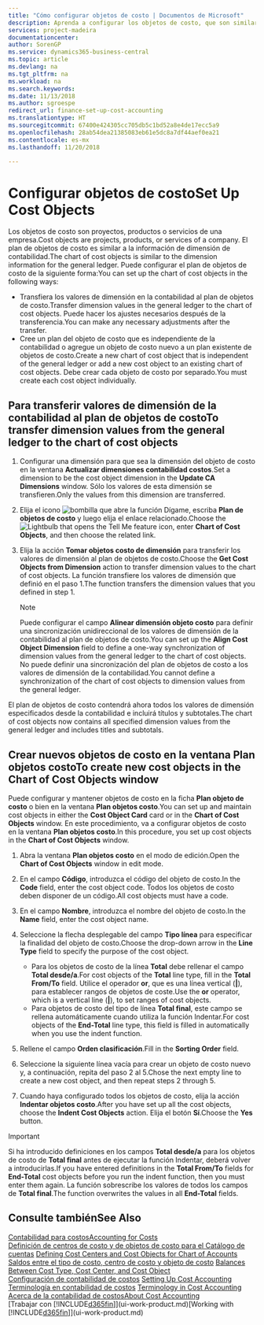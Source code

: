 ```yaml
---
title: "Cómo configurar objetos de costo | Documentos de Microsoft"
description: Aprenda a configurar los objetos de costo, que son similares a las dimensiones de contabilidad.
services: project-madeira
documentationcenter: 
author: SorenGP
ms.service: dynamics365-business-central
ms.topic: article
ms.devlang: na
ms.tgt_pltfrm: na
ms.workload: na
ms.search.keywords: 
ms.date: 11/13/2018
ms.author: sgroespe
redirect_url: finance-set-up-cost-accounting
ms.translationtype: HT
ms.sourcegitcommit: 67400e424305cc705db5c1bd52a8e4de17ecc5a9
ms.openlocfilehash: 28ab54dea21385083eb61e5dc8a7df44aef0ea21
ms.contentlocale: es-mx
ms.lasthandoff: 11/20/2018

---
```

# <a name="set-up-cost-objects"></a><span data-ttu-id="1067c-103">Configurar objetos de costo</span><span class="sxs-lookup"><span data-stu-id="1067c-103">Set Up Cost Objects</span></span>
<span data-ttu-id="1067c-104">Los objetos de costo son proyectos, productos o servicios de una empresa.</span><span class="sxs-lookup"><span data-stu-id="1067c-104">Cost objects are projects, products, or services of a company.</span></span> <span data-ttu-id="1067c-105">El plan de objetos de costo es similar a la información de dimensión de contabilidad.</span><span class="sxs-lookup"><span data-stu-id="1067c-105">The chart of cost objects is similar to the dimension information for the general ledger.</span></span> <span data-ttu-id="1067c-106">Puede configurar el plan de objetos de costo de la siguiente forma:</span><span class="sxs-lookup"><span data-stu-id="1067c-106">You can set up the chart of cost objects in the following ways:</span></span>  

* <span data-ttu-id="1067c-107">Transfiera los valores de dimensión en la contabilidad al plan de objetos de costo.</span><span class="sxs-lookup"><span data-stu-id="1067c-107">Transfer dimension values in the general ledger to the chart of cost objects.</span></span> <span data-ttu-id="1067c-108">Puede hacer los ajustes necesarios después de la transferencia.</span><span class="sxs-lookup"><span data-stu-id="1067c-108">You can make any necessary adjustments after the transfer.</span></span>  
* <span data-ttu-id="1067c-109">Cree un plan del objeto de costo que es independiente de la contabilidad o agregue un objeto de costo nuevo a un plan existente de objetos de costo.</span><span class="sxs-lookup"><span data-stu-id="1067c-109">Create a new chart of cost object that is independent of the general ledger or add a new cost object to an existing chart of cost objects.</span></span> <span data-ttu-id="1067c-110">Debe crear cada objeto de costo por separado.</span><span class="sxs-lookup"><span data-stu-id="1067c-110">You must create each cost object individually.</span></span>  

## <a name="to-transfer-dimension-values-from-the-general-ledger-to-the-chart-of-cost-objects"></a><span data-ttu-id="1067c-111">Para transferir valores de dimensión de la contabilidad al plan de objetos de costo</span><span class="sxs-lookup"><span data-stu-id="1067c-111">To transfer dimension values from the general ledger to the chart of cost objects</span></span>  
1.  <span data-ttu-id="1067c-112">Configurar una dimensión para que sea la dimensión del objeto de costo en la ventana **Actualizar dimensiones contabilidad costos**.</span><span class="sxs-lookup"><span data-stu-id="1067c-112">Set a dimension to be the cost object dimension in the **Update CA Dimensions** window.</span></span> <span data-ttu-id="1067c-113">Sólo los valores de esta dimensión se transfieren.</span><span class="sxs-lookup"><span data-stu-id="1067c-113">Only the values from this dimension are transferred.</span></span>  
2.  <span data-ttu-id="1067c-114">Elija el icono ![bombilla que abre la función Dígame](media/ui-search/search_small.png "Dígame que desea hacer"), escriba **Plan de objetos de costo** y luego elija el enlace relacionado.</span><span class="sxs-lookup"><span data-stu-id="1067c-114">Choose the ![Lightbulb that opens the Tell Me feature](media/ui-search/search_small.png "Tell me what you want to do") icon, enter **Chart of Cost Objects**, and then choose the related link.</span></span>  
3.  <span data-ttu-id="1067c-115">Elija la acción **Tomar objetos costo de dimensión** para transferir los valores de dimensión al plan de objetos de costo.</span><span class="sxs-lookup"><span data-stu-id="1067c-115">Choose the **Get Cost Objects from Dimension** action to transfer dimension values to the chart of cost objects.</span></span> <span data-ttu-id="1067c-116">La función transfiere los valores de dimensión que definió en el paso 1.</span><span class="sxs-lookup"><span data-stu-id="1067c-116">The function transfers the dimension values that you defined in step 1.</span></span>  

    > [!NOTE]  
    >  <span data-ttu-id="1067c-117">Puede configurar el campo **Alinear dimensión objeto costo** para definir una sincronización unidireccional de los valores de dimensión de la contabilidad al plan de objetos de costo.</span><span class="sxs-lookup"><span data-stu-id="1067c-117">You can set up the **Align Cost Object Dimension**  field to define a one-way synchronization of dimension values from the general ledger to the chart of cost objects.</span></span> <span data-ttu-id="1067c-118">No puede definir una sincronización del plan de objetos de costo a los valores de dimensión de la contabilidad.</span><span class="sxs-lookup"><span data-stu-id="1067c-118">You cannot define a synchronization of the chart of cost objects to dimension values from the general ledger.</span></span>  

<span data-ttu-id="1067c-119">El plan de objetos de costo contendrá ahora todos los valores de dimensión especificados desde la contabilidad e incluirá títulos y subtotales.</span><span class="sxs-lookup"><span data-stu-id="1067c-119">The chart of cost objects now contains all specified dimension values from the general ledger and includes titles and subtotals.</span></span>  

## <a name="to-create-new-cost-objects-in-the-chart-of-cost-objects-window"></a><span data-ttu-id="1067c-120">Crear nuevos objetos de costo en la ventana Plan objetos costo</span><span class="sxs-lookup"><span data-stu-id="1067c-120">To create new cost objects in the Chart of Cost Objects window</span></span>  
<span data-ttu-id="1067c-121">Puede configurar y mantener objetos de costo en la ficha **Plan objeto de costo** o bien en la ventana **Plan objetos costo**.</span><span class="sxs-lookup"><span data-stu-id="1067c-121">You can set up and maintain cost objects in either the **Cost Object Card** card or in the **Chart of Cost Objects** window.</span></span> <span data-ttu-id="1067c-122">En este procedimiento, va a configurar objetos de costo en la ventana **Plan objetos costo**.</span><span class="sxs-lookup"><span data-stu-id="1067c-122">In this procedure, you set up cost objects in the **Chart of Cost Objects** window.</span></span>  

1.  <span data-ttu-id="1067c-123">Abra la ventana **Plan objetos costo** en el modo de edición.</span><span class="sxs-lookup"><span data-stu-id="1067c-123">Open the **Chart of Cost Objects** window in edit mode.</span></span>  
2.  <span data-ttu-id="1067c-124">En el campo **Código**, introduzca el código del objeto de costo.</span><span class="sxs-lookup"><span data-stu-id="1067c-124">In the **Code** field, enter the cost object code.</span></span> <span data-ttu-id="1067c-125">Todos los objetos de costo deben disponer de un código.</span><span class="sxs-lookup"><span data-stu-id="1067c-125">All cost objects must have a code.</span></span>  
3.  <span data-ttu-id="1067c-126">En el campo **Nombre**, introduzca el nombre del objeto de costo.</span><span class="sxs-lookup"><span data-stu-id="1067c-126">In the **Name** field, enter the cost object name.</span></span>  
4.  <span data-ttu-id="1067c-127">Seleccione la flecha desplegable del campo **Tipo línea** para especificar la finalidad del objeto de costo.</span><span class="sxs-lookup"><span data-stu-id="1067c-127">Choose the drop-down arrow in the **Line Type** field to specify the purpose of the cost object.</span></span>  

    * <span data-ttu-id="1067c-128">Para los objetos de costo de la línea **Total** debe rellenar el campo **Total desde/a**.</span><span class="sxs-lookup"><span data-stu-id="1067c-128">For cost objects of the **Total** line type, fill in the **Total From/To** field.</span></span> <span data-ttu-id="1067c-129">Utilice el operador **or**, que es una línea vertical (**&#124;**), para establecer rangos de objetos de coste.</span><span class="sxs-lookup"><span data-stu-id="1067c-129">Use the **or** operator, which is a vertical line (**&#124;**), to set ranges of cost objects.</span></span>  
    * <span data-ttu-id="1067c-130">Para objetos de costo del tipo de línea **Total final**, este campo se rellena automáticamente cuando utiliza la función Indentar.</span><span class="sxs-lookup"><span data-stu-id="1067c-130">For cost objects of the **End-Total** line type, this field is filled in automatically when you use  the indent function.</span></span>  
5.  <span data-ttu-id="1067c-131">Rellene el campo **Orden clasificación**.</span><span class="sxs-lookup"><span data-stu-id="1067c-131">Fill in the **Sorting Order** field.</span></span>  
6.  <span data-ttu-id="1067c-132">Seleccione la siguiente línea vacía para crear un objeto de costo nuevo y, a continuación, repita del paso 2 al 5.</span><span class="sxs-lookup"><span data-stu-id="1067c-132">Chose the next empty line to create a new cost object, and then repeat steps 2 through 5.</span></span>  
7.  <span data-ttu-id="1067c-133">Cuando haya configurado todos los objetos de costo, elija la acción **Indentar objetos costo**.</span><span class="sxs-lookup"><span data-stu-id="1067c-133">After you have set up all the cost objects, choose the **Indent Cost Objects** action.</span></span> <span data-ttu-id="1067c-134">Elija el botón **Sí**.</span><span class="sxs-lookup"><span data-stu-id="1067c-134">Choose the **Yes** button.</span></span>  

> [!IMPORTANT]  
>  <span data-ttu-id="1067c-135">Si ha introducido definiciones en los campos **Total desde/a** para los objetos de costo de **Total final** antes de ejecutar la función Indentar, deberá volver a introducirlas.</span><span class="sxs-lookup"><span data-stu-id="1067c-135">If you have entered definitions in the **Total From/To** fields for **End-Total** cost objects before you run the indent function, then you must enter them again.</span></span> <span data-ttu-id="1067c-136">La función sobrescribe los valores de todos los campos de **Total final**.</span><span class="sxs-lookup"><span data-stu-id="1067c-136">The function overwrites the values in all **End-Total** fields.</span></span>  

## <a name="see-also"></a><span data-ttu-id="1067c-137">Consulte también</span><span class="sxs-lookup"><span data-stu-id="1067c-137">See Also</span></span>  
[<span data-ttu-id="1067c-138">Contabilidad para costos</span><span class="sxs-lookup"><span data-stu-id="1067c-138">Accounting for Costs</span></span>](finance-manage-cost-accounting.md)  
<span data-ttu-id="1067c-139">[Definición de centros de costo y de objetos de costo para el Catálogo de cuentas](finance-defining-cost-centers-and-cost-objects-for-chart-of-accounts.md) </span><span class="sxs-lookup"><span data-stu-id="1067c-139">[Defining Cost Centers and Cost Objects for Chart of Accounts](finance-defining-cost-centers-and-cost-objects-for-chart-of-accounts.md) </span></span>  
<span data-ttu-id="1067c-140">[Saldos entre el tipo de costo, centro de costo y objeto de costo](finance-balances-between-cost-type-cost-center-and-cost-object.md) </span><span class="sxs-lookup"><span data-stu-id="1067c-140">[Balances Between Cost Type, Cost Center, and Cost Object](finance-balances-between-cost-type-cost-center-and-cost-object.md) </span></span>  
<span data-ttu-id="1067c-141">[Configuración de contabilidad de costos](finance-set-up-cost-accounting.md) </span><span class="sxs-lookup"><span data-stu-id="1067c-141">[Setting Up Cost Accounting](finance-set-up-cost-accounting.md) </span></span>  
<span data-ttu-id="1067c-142">[Terminología en contabilidad de costos](finance-terminology-in-cost-accounting.md) </span><span class="sxs-lookup"><span data-stu-id="1067c-142">[Terminology in Cost Accounting](finance-terminology-in-cost-accounting.md) </span></span>  
[<span data-ttu-id="1067c-143">Acerca de la contabilidad de costos</span><span class="sxs-lookup"><span data-stu-id="1067c-143">About Cost Accounting</span></span>](finance-about-cost-accounting.md)  
<span data-ttu-id="1067c-144">[Trabajar con [!INCLUDE[d365fin](includes/d365fin_md.md)]](ui-work-product.md)</span><span class="sxs-lookup"><span data-stu-id="1067c-144">[Working with [!INCLUDE[d365fin](includes/d365fin_md.md)]](ui-work-product.md)</span></span>

